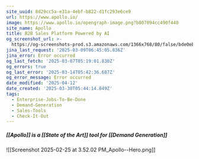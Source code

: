```yaml
---
site_uuid: 8d29cc5a-e31a-4ebf-b822-d1fc293e6ce9
url: https://www.apollo.io/
image: https://www.apollo.io/opengraph-image.png?b807094cc490f440
site_name: Apollo
title: B2B Sales Platform Powered by AI
og_screenshot_url: >-
  https://og-screenshots-prod.s3.amazonaws.com/1366x768/80/false/bde0eb873668124727181f252efb9381732e8c5c61572d76a7742b46ad0cf1bf.jpeg
jina_last_request: '2025-03-09T06:45:05.836Z'
jina_error: Error occurred
og_last_fetch: '2025-03-07T05:19:01.830Z'
og_errors: true
og_last_error: '2025-03-14T05:42:36.687Z'
og_error_message: Error occurred
date_modified: '2025-04-12'
date_created: '2025-03-30T05:44:14.849Z'
tags:
  - Enterprise-Jobs-To-Be-Done
  - Demand-Generation
  - Sales-Tools
  - Check-It-Out
---
```






















##### [[Apollo]] is a [[State of the Art]] tool for [[Demand Generation]]
![[Screenshot 2025-02-25 at 3.52.02 PM_Apollo--Hero.png]]
